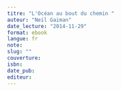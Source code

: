 ```yaml
---
titre: "L'Océan au bout du chemin "
auteur: "Neil Gaiman"
date_lecture: "2014-11-29"
format: ebook
langue: fr
note:
slug: ""
couverture: 
isbn: 
date_pub: 
editeur: 
---
```

